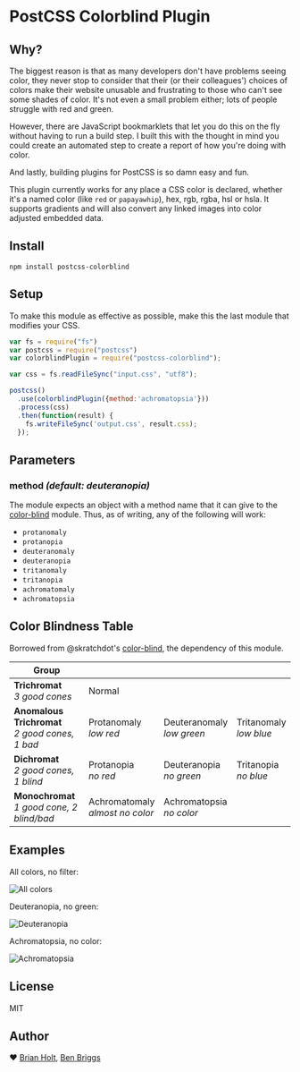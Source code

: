 # PostCSS Colorblind Plugin

## Why?

The biggest reason is that as many developers don't have problems seeing color,
they never stop to consider that their (or their colleagues') choices of
colors make their website unusable and frustrating to those who can't see some
shades of color. It's not even a small problem either; lots of people struggle
with red and green.

However, there are JavaScript bookmarklets that let you do this on the fly
without having to run a build step. I built this with the thought in mind you
could create an automated step to create a report of how you're doing
with color.

And lastly, building plugins for PostCSS is so damn easy and fun.

This plugin currently works for any place a CSS color is declared, whether it's
a named color (like `red` or `papayawhip`), hex, rgb, rgba, hsl or hsla. It
supports gradients and will also convert any linked images into color adjusted
embedded data.

## Install

```
npm install postcss-colorblind
```

## Setup

To make this module as effective as possible, make this the last module that
modifies your CSS.

```javascript
var fs = require("fs")
var postcss = require("postcss")
var colorblindPlugin = require("postcss-colorblind");

var css = fs.readFileSync("input.css", "utf8");

postcss()
  .use(colorblindPlugin({method:'achromatopsia'}))
  .process(css)
  .then(function(result) {
    fs.writeFileSync('output.css', result.css);
  });
```

## Parameters

### method _(default: deuteranopia)_

The module expects an object with a method name that it can give to the
[color-blind](https://github.com/skratchdot/color-blind) module. Thus, as of
writing, any of the following will work:

- `protanomaly`
- `protanopia`
- `deuteranomaly`
- `deuteranopia`
- `tritanomaly`
- `tritanopia`
- `achromatomaly`
- `achromatopsia`

## Color Blindness Table

Borrowed from @skratchdot's [color-blind](https://github.com/skratchdot/color-blind), the dependency of this module.

|                    Group                           |                                    |                             |                          |
|----------------------------------------------------|------------------------------------|-----------------------------|--------------------------|
| **Trichromat**<br/>*3 good cones*                  |Normal                              |                             |                          |
| **Anomalous Trichromat**<br/>*2 good cones, 1 bad* |Protanomaly<br/>*low red*           |Deuteranomaly<br/>*low green*|Tritanomaly<br/>*low blue*|
| **Dichromat**<br/>*2 good cones, 1 blind*          |Protanopia<br/>*no red*             |Deuteranopia<br/>*no green*  |Tritanopia <br/>*no blue* |
| **Monochromat**<br/>*1 good cone, 2 blind/bad*     |Achromatomaly<br />*almost no color*|Achromatopsia<br/>*no color* |                          |

## Examples

All colors, no filter:

![All colors](img/all.jpg)

Deuteranopia, no green:

![Deuteranopia](img/deuteranopia.jpg)

Achromatopsia, no color:

![Achromatopsia](img/achromatopsia.jpg)

## License

MIT

## Author

:heart: [Brian Holt](http://twitter.com/holtbt), [Ben Briggs](https://twitter.com/ben_eb)
